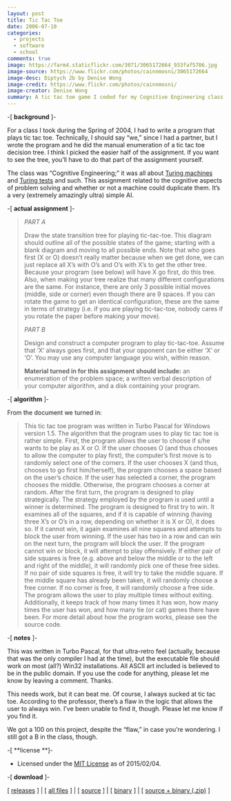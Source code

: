 ```yaml
---
layout: post
title: Tic Tac Toe
date: 2006-07-10
categories:
  - projects
  - software
  - school
comments: true
image: https://farm4.staticflickr.com/3071/3065172664_933faf5786.jpg
image-source: https://www.flickr.com/photos/cainnmosni/3065172664
image-desc: Diptych 2b by Denise Wong
image-credit: https://www.flickr.com/photos/cainnmosni/
image-creator: Denise Wong
summary: A tic tac toe game I coded for my Cognitive Engineering class in graduate school
---
```


-[ **background** ]-

For a class I took during the Spring of 2004, I had to write a program that plays tic tac toe. Technically, I should say “we,” since I had a partner, but I wrote the program and he did the manual enumeration of a tic tac toe decision tree. I think I picked the easier half of the assignment. If you want to see the tree, you’ll have to do that part of the assignment yourself.

The class was “Cognitive Engineering;” it was all about [Turing machines](http://en.wikipedia.org/wiki/Turing_machine) and [Turing tests](http://en.wikipedia.org/wiki/Turing_test) and such. This assignment related to the cognitive aspects of problem solving and whether or not a machine could duplicate them. It’s a very (extremely amazingly ultra) simple AI.

-[ **actual assignment** ]-

> _PART A_
> 
> Draw the state transition tree for playing tic-tac-toe. This diagram should outline all of the possible states of the game; starting with a blank diagram and moving to all possible ends. Note that who goes first (X or O) doesn’t really matter because when we get done, we can just replace all X’s with O’s and O’s with X’s to get the other tree. Because your program (see below) will have X go first, do this tree. Also, when making your tree realize that many different configurations are the same. For instance, there are only 3 possible initial moves (middle, side or corner) even though there are 9 spaces. If you can rotate the game to get an identical configuration, these are the same in terms of strategy (i.e. if you are playing tic-tac-toe, nobody cares if you rotate the paper before making your move).
> 
> _PART B_
> 
> Design and construct a computer program to play tic-tac-toe. Assume that ‘X’ always goes first, and that your opponent can be either ‘X’ or ‘O’. You may use any computer language you wish, within reason.
> 
> **Material turned in for this assignment should include:** an enumeration of the problem space; a written verbal description of your computer algorithm, and a disk containing your program.

-[ **algorithm** ]-

 From the document we turned in:

> This tic tac toe program was written in Turbo Pascal for Windows version 1.5. The algorithm that the program uses to play tic tac toe is rather simple. First, the program allows the user to choose if s/he wants to be play as X or O. If the user chooses O (and thus chooses to allow the computer to play first), the computer’s first move is to randomly select one of the corners. If the user chooses X (and thus, chooses to go first him/herself), the program chooses a space based on the user’s choice. If the user has selected a corner, the program chooses the middle. Otherwise, the program chooses a corner at random. After the first turn, the program is designed to play strategically.
>  The strategy employed by the program is used until a winner is determined. The program is designed to first try to win. It examines all of the squares, and if it is capable of winning (having three X’s or O’s in a row, depending on whether it is X or O), it does so. If it cannot win, it again examines all nine squares and attempts to block the user from winning. If the user has two in a row and can win on the next turn, the program will block the user. If the program cannot win or block, it will attempt to play offensively. If either pair of side squares is free (e.g. above and below the middle or to the left and right of the middle), it will randomly pick one of these free sides. If no pair of side squares is free, it will try to take the middle square. If the middle square has already been taken, it will randomly choose a free corner. If no corner is free, it will randomly choose a free side.
>  The program allows the user to play multiple times without exiting. Additionally, it keeps track of how many times it has won, how many times the user has won, and how many tie (or cat) games there have been. For more detail about how the program works, please see the source code.

-[ **notes** ]-

 This was written in Turbo Pascal, for that ultra-retro feel (actually, because that was the only compiler I had at the time), but the executable file should work on most (all?) Win32 installations. All ASCII art included is believed to be in the public domain. If you use the code for anything, please let me know by leaving a comment. Thanks.

This needs work, but it can beat me. Of course, I always sucked at tic tac toe. According to the professor, there’s a flaw in the logic that allows the user to always win. I’ve been unable to find it, though. Please let me know if you find it.

We got a 100 on this project, despite the “flaw,” in case you’re wondering. I still got a B in the class, though.

-[ **license **]-

*   Licensed under the [MIT License](https://github.com/scumdogsteev/tic-tac-toe/blob/master/LICENSE) as of 2015/02/04.

-[ **download** ]-

[ [releases](https://github.com/scumdogsteev/tic-tac-toe/releases) ] &#124; [ [all files](https://github.com/scumdogsteev/tic-tac-toe) ] &#124; [ [source](https://github.com/scumdogsteev/tic-tac-toe/blob/master/ttt.pas "ttt.pas") ] &#124; [ [binary](https://github.com/scumdogsteev/tic-tac-toe/releases/download/v.0.5b/ttt.exe "ttt.exe") ] &#124; [ [source + binary (.zip)](https://github.com/scumdogsteev/tic-tac-toe/archive/refs/tags/v.0.5b.zip "ttt.zip") ]